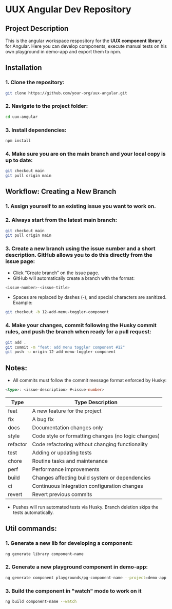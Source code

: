 # UUX Angular Dev Repository

## Project Description
This is the angular workspace respository for the **UUX component library** for Angular.
Here you can develop components, execute manual tests on his own playground in demo-app and export them to npm.

## Installation
### 1. Clone the repository:
```bash
git clone https://github.com/your-org/uux-angular.git
```

### 2. Navigate to the project folder:
```bash
cd uux-angular
```

### 3. Install dependencies:
```bash
npm install
```

### 4. Make sure you are on the main branch and your local copy is up to date:
```bash
git checkout main
git pull origin main
```

## Workflow: Creating a New Branch

### 1. Assign yourself to an existing issue you want to work on.
### 2. Always start from the latest main branch:
```bash
git checkout main
git pull origin main
```
### 3. Create a new branch using the issue number and a short description. GitHub allows you to do this directly from the issue page:
- Click “Create branch” on the issue page.
- GitHub will automatically create a branch with the format:
```bash
<issue-number>-<issue-title>
```
- Spaces are replaced by dashes (-), and special characters are sanitized.
Example:
```bash
git checkout -b 12-add-menu-toggler-component
```

### 4. Make your changes, commit following the Husky commit rules, and push the branch when ready for a pull request:
```bash
git add .
git commit -m "feat: add menu toggler component #12"
git push -u origin 12-add-menu-toggler-component
```

## Notes:

* All commits must follow the commit message format enforced by Husky:
```ts
<type>: <issue-description> #<issue-number>
```

| Type     | Type Description                                    |
| -------- | --------------------------------------------------- |
| feat     | A new feature for the project                       |
| fix      | A bug fix                                           |
| docs     | Documentation changes only                          |
| style    | Code style or formatting changes (no logic changes) |
| refactor | Code refactoring without changing functionality     |
| test     | Adding or updating tests                            |
| chore    | Routine tasks and maintenance                       |
| perf     | Performance improvements                            |
| build    | Changes affecting build system or dependencies      |
| ci       | Continuous Integration configuration changes        |
| revert   | Revert previous commits                             |


* Pushes will run automated tests via Husky. Branch deletion skips the tests automatically.

## Util commands:

### 1. Generate a new lib for developing a component:

```bash
ng generate library component-name
```

### 2. Generate a new playground component in demo-app:

```bash
ng generate component playgrounds/pg-component-name --project=demo-app --skip-prefix
```

### 3. Build the component in "watch" mode to work on it
```bash
ng build component-name --watch
```

